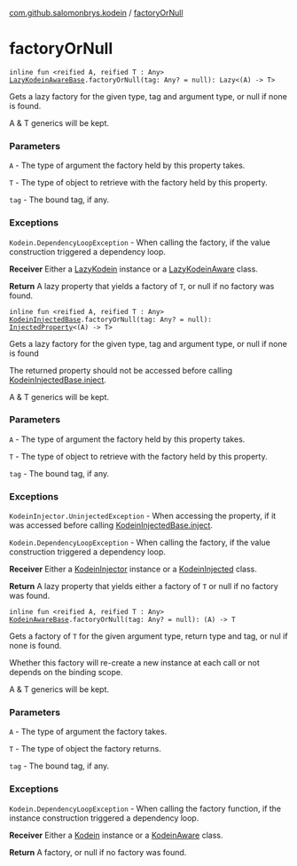 [com.github.salomonbrys.kodein](index.md) / [factoryOrNull](.)

# factoryOrNull

`inline fun <reified A, reified T : Any> `[`LazyKodeinAwareBase`](-lazy-kodein-aware-base/index.md)`.factoryOrNull(tag: Any? = null): Lazy<(A) -> T>`

Gets a lazy factory for the given type, tag and argument type, or null if none is found.

A &amp; T generics will be kept.

### Parameters

`A` - The type of argument the factory held by this property takes.

`T` - The type of object to retrieve with the factory held by this property.

`tag` - The bound tag, if any.

### Exceptions

`Kodein.DependencyLoopException` - When calling the factory, if the value construction triggered a dependency loop.

**Receiver**
Either a [LazyKodein](-lazy-kodein/index.md) instance or a [LazyKodeinAware](-lazy-kodein-aware.md) class.

**Return**
A lazy property that yields a factory of `T`, or null if no factory was found.

`inline fun <reified A, reified T : Any> `[`KodeinInjectedBase`](-kodein-injected-base/index.md)`.factoryOrNull(tag: Any? = null): `[`InjectedProperty`](-injected-property/index.md)`<(A) -> T>`

Gets a lazy factory for the given type, tag and argument type, or null if none is found

The returned property should not be accessed before calling [KodeinInjectedBase.inject](-kodein-injected-base/inject.md).

A &amp; T generics will be kept.

### Parameters

`A` - The type of argument the factory held by this property takes.

`T` - The type of object to retrieve with the factory held by this property.

`tag` - The bound tag, if any.

### Exceptions

`KodeinInjector.UninjectedException` - When accessing the property, if it was accessed before calling [KodeinInjectedBase.inject](-kodein-injected-base/inject.md).

`Kodein.DependencyLoopException` - When calling the factory, if the value construction triggered a dependency loop.

**Receiver**
Either a [KodeinInjector](-kodein-injector/index.md) instance or a [KodeinInjected](-kodein-injected.md) class.

**Return**
A lazy property that yields either a factory of `T` or null if no factory was found.

`inline fun <reified A, reified T : Any> `[`KodeinAwareBase`](-kodein-aware-base/index.md)`.factoryOrNull(tag: Any? = null): (A) -> T`

Gets a factory of `T` for the given argument type, return type and tag, or nul if none is found.

Whether this factory will re-create a new instance at each call or not depends on the binding scope.

A &amp; T generics will be kept.

### Parameters

`A` - The type of argument the factory takes.

`T` - The type of object the factory returns.

`tag` - The bound tag, if any.

### Exceptions

`Kodein.DependencyLoopException` - When calling the factory function, if the instance construction triggered a dependency loop.

**Receiver**
Either a [Kodein](-kodein/index.md) instance or a [KodeinAware](-kodein-aware.md) class.

**Return**
A factory, or null if no factory was found.

